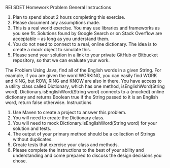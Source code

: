 REI SDET Homework Problem 
General Instructions
1.	Plan to spend about 2 hours completing this exercise.
2.	Please document any assumptions made.
3.	This is a real world exercise.  You may use libraries and frameworks as you see fit.  Solutions found by Google Search or on Stack Overflow are acceptable – as long as you understand them.
4.	You do not need to connect to a real, online dictionary.  The idea is to create a mock object to simulate this.
5.	Please send your solution in a link to your private GitHub or Bitbucket repository, so that we can evaluate your work.

The Problem
Using Java, find all of the English words in a given String.  For example, if you are given the word WORKING, you can easily find WORK and KING, but ROW, RING and KNOW are also in there.  You have access to a utility class called Dictionary, which has one method, isEnglishWord(String word).  Dictionary.isEnglishWord(String word) connects to a (mocked) online dictionary and returns Boolean true if the String passed to it is an English word, return false otherwise.
Instructions
1.	Use Maven to create a project to answer this problem.
2.	You will need to create the Dictionary class.
3.	You will need to mock Dictionary.isEnglishWord(String word) for your solution and tests.
4.	The output of your primary method should be a collection of Strings without duplicates.
5.	Create tests that exercise your class and methods.
6.	Please complete the instructions to the best of your ability and understanding and come prepared to discuss the design decisions you chose.
